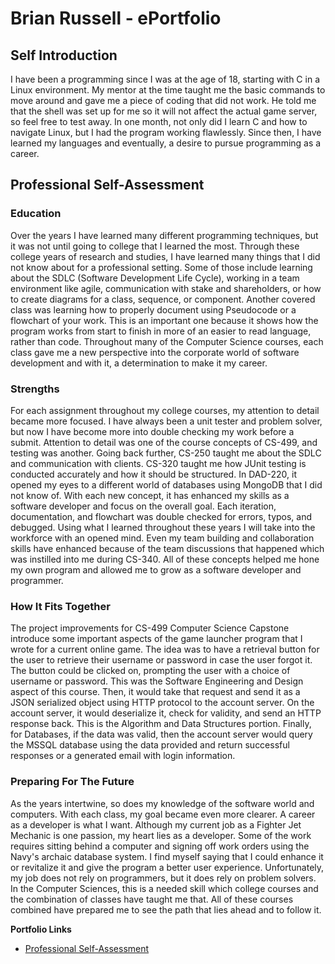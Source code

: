 # Brian Russell - ePortfolio

## Self Introduction
<p align="left">
    I have been a programming since I was at the age of 18, starting with C in a Linux environment. My mentor at the time taught me the basic commands to move around and gave me a piece of coding that did not work. He told me that the shell was set up for me so it will not affect the actual game server, so feel free to test away.
In one month, not only did I learn C and how to navigate Linux, but I had the program working flawlessly. Since then, I have learned my languages and eventually, a desire to pursue programming as a career.
</p>

## Professional Self-Assessment

### Education
<p align="left">
    Over the years I have learned many different programming techniques, but it was not until going to college that I learned the most. Through these college years of research and studies, I have learned many things that I did not know about for a professional setting. Some of those include learning about the SDLC (Software Development Life Cycle), working in a team environment like agile, communication with stake and shareholders, or how to create diagrams for a class, sequence, or component. Another covered class was learning how to properly document using Pseudocode or a flowchart of your work. This is an important one because it shows how the program works from start to finish in more of an easier to read language, rather than code. Throughout many of the Computer Science courses, each class gave me a new perspective into the corporate world of software development and with it, a determination to make it my career.
</p>

### Strengths
<p align="left">
    For each assignment throughout my college courses, my attention to detail became more focused. I have always been a unit tester and problem solver, but now I have become more into double checking my work before a submit. Attention to detail was one of the course concepts of CS-499, and testing was another. Going back further, CS-250 taught me about the SDLC and communication with clients. CS-320 taught me how JUnit testing is conducted accurately and how it should be structured. In DAD-220, it opened my eyes to a different world of databases using MongoDB that I did not know of. With each new concept, it has enhanced my skills as a software developer and focus on the overall goal. Each iteration, documentation, and flowchart was double checked for errors, typos, and debugged. Using what I learned throughout these years I will take into the workforce with an opened mind. Even my team building and collaboration skills have enhanced because of the team discussions that happened which was instilled into me during CS-340. All of these concepts helped me hone my own program and allowed me to grow as a software developer and programmer.
</p>

### How It Fits Together
<p align="left">
    The project improvements for CS-499 Computer Science Capstone introduce some important aspects of the game launcher program that I wrote for a current online game. The idea was to have a retrieval button for the user to retrieve their username or password in case the user forgot it. The button could be clicked on, prompting the user with a choice of username or password. This was the Software Engineering and Design aspect of this course. Then, it would take that request and send it as a JSON serialized object using HTTP protocol to the account server. On the account server, it would deserialize it, check for validity, and send an HTTP response back. This is the Algorithm and Data Structures portion. Finally, for Databases, if the data was valid, then the account server would query the MSSQL database using the data provided and return successful responses or a generated email with login information.
</p>

### Preparing For The Future
<p align="left">
    As the years intertwine, so does my knowledge of the software world and computers. With each class, my goal became even more clearer. A career as a developer is what I want. Although my current job as a Fighter Jet Mechanic is one passion, my heart lies as a developer. Some of the work requires sitting behind a computer and signing off work orders using the Navy's archaic database system. I find myself saying that I could enhance it or revitalize it and give the program a better user experience. Unfortunately, my job does not rely on programmers, but it does rely on problem solvers. In the Computer Sciences, this is a needed skill which college courses and the combination of classes have taught me that. All of these courses combined have prepared me to see the path that lies ahead and to follow it.
</p>


**Portfolio Links**<br>
* [Professional Self-Assessment](https://brian-snhu.github.io/)<br>
